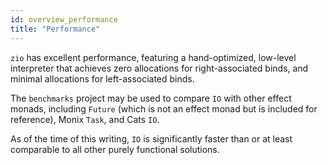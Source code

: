 ```yaml
---
id: overview_performance
title: "Performance"
---
```


`zio` has excellent performance, featuring a hand-optimized, low-level interpreter that achieves zero allocations for right-associated binds, and minimal allocations for left-associated binds.

The `benchmarks` project may be used to compare `IO` with other effect monads, including `Future` (which is not an effect monad but is included for reference), Monix `Task`, and Cats `IO`.

As of the time of this writing, `IO` is significantly faster than or at least comparable to all other purely functional solutions.
